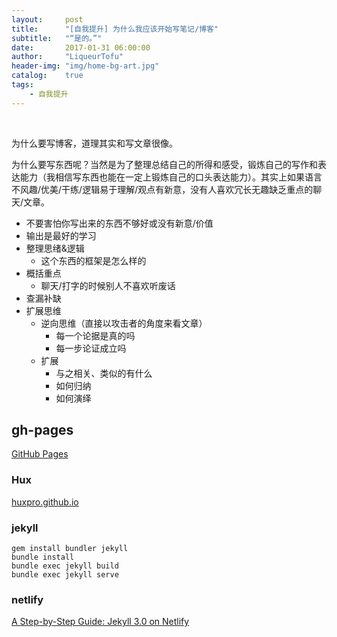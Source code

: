 ```yaml
---
layout:     post
title:      "[自我提升] 为什么我应该开始写笔记/博客"
subtitle:   "“是的。”"
date:       2017-01-31 06:00:00
author:     "LiqueurTofu"
header-img: "img/home-bg-art.jpg"
catalog:    true
tags:
    - 自我提升
---
```


<br>

为什么要写博客，道理其实和写文章很像。

为什么要写东西呢？当然是为了整理总结自己的所得和感受，锻炼自己的写作和表达能力（我相信写东西也能在一定上锻炼自己的口头表达能力）。其实上如果语言不风趣/优美/干练/逻辑易于理解/观点有新意，没有人喜欢冗长无趣缺乏重点的聊天/文章。


* 不要害怕你写出来的东西不够好或没有新意/价值
* 输出是最好的学习
* 整理思绪&逻辑
    - 这个东西的框架是怎么样的
* 概括重点
    - 聊天/打字的时候别人不喜欢听废话
* 查漏补缺
* 扩展思维
    - 逆向思维（直接以攻击者的角度来看文章）
        + 每一个论据是真的吗
        + 每一步论证成立吗
    - 扩展
        + 与之相关、类似的有什么
        + 如何归纳
        + 如何演绎

## gh-pages
[GitHub Pages](https://pages.github.com/)

### Hux
[huxpro.github.io](https://github.com/Huxpro/huxpro.github.io)

### jekyll
```
gem install bundler jekyll
bundle install
bundle exec jekyll build
bundle exec jekyll serve
```

### netlify
[A Step-by-Step Guide: Jekyll 3.0 on Netlify](https://www.netlify.com/blog/2015/10/28/a-step-by-step-guide-jekyll-3.0-on-netlify/)